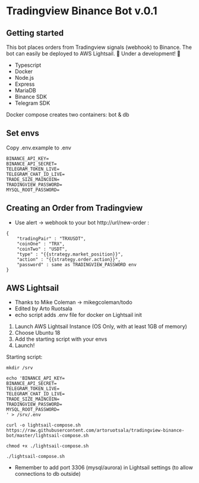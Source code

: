 # Tradingview Binance Bot v.0.1

## Getting started

This bot places orders from Tradingview signals (webhook) to Binance. The bot can easily be deployed to AWS Lightsail.
🚧 Under a development! 🚧

- Typescript
- Docker
- Node.js
- Express
- MariaDB
- Binance SDK
- Telegram SDK

Docker compose creates two containers: bot & db

## Set envs

Copy .env.example to .env

```
BINANCE_API_KEY=
BINANCE_API_SECRET=
TELEGRAM_TOKEN_LIVE=
TELEGRAM_CHAT_ID_LIVE=
TRADE_SIZE_MAINCOIN=
TRADINGVIEW_PASSWORD=
MYSQL_ROOT_PASSWORD=
```

## Creating an Order from Tradingview

- Use alert -> webhook to your bot http://url/new-order :

```
{
	"tradingPair" : "TRXUSDT",
	"coinOne" : "TRX",
	"coinTwo" : "USDT",
	"type" : "{{strategy.market_position}}",
	"action" : "{{strategy.order.action}}",
	"password" : same as TRADINGVIEW_PASSWORD env
}
```

## AWS Lightsail

- Thanks to Mike Coleman -> mikegcoleman/todo
- Edited by Arto Ruotsala
- echo script adds .env file for docker on Lightsail init

1. Launch AWS Lightsail Instance (OS Only, with at least 1GB of memory)
2. Choose Ubuntu 18
3. Add the starting script with your envs
4. Launch!

Starting script:

```
mkdir /srv

echo 'BINANCE_API_KEY=
BINANCE_API_SECRET=
TELEGRAM_TOKEN_LIVE=
TELEGRAM_CHAT_ID_LIVE=
TRADE_SIZE_MAINCOIN=
TRADINGVIEW_PASSWORD=
MYSQL_ROOT_PASSWORD=
' > /srv/.env

curl -o lightsail-compose.sh https://raw.githubusercontent.com/artoruotsala/tradingview-binance-bot/master/lightsail-compose.sh

chmod +x ./lightsail-compose.sh

./lightsail-compose.sh

```

- Remember to add port 3306 (mysql/aurora) in Lightsail settings (to allow connections to db outside)
